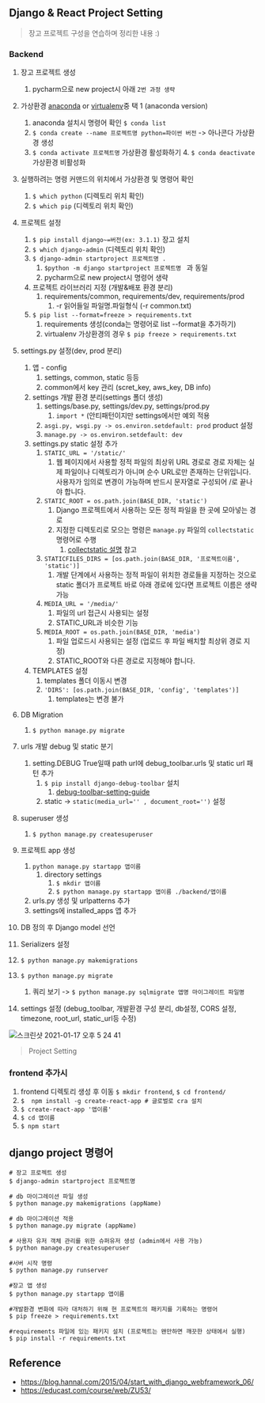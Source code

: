 ## Django & React Project Setting

> 장고 프로젝트 구성을 연습하며 정리한 내용 :)

### Backend

1. 장고 프로젝트 생성
  
   1. pycharm으로 new project시 아래 `2번 과정 생략`
   
2. 가상환경 [anaconda](https://www.anaconda.com/products/individual#Downloads) or [virtualenv](https://live-jh.github.io/posts/dev/django_project_setting/)중 택 1 (anaconda version)
   1. anaconda 설치시 명령어 확인 `$ conda list`
   2. `$ conda create --name 프로젝트명 python=파이썬 버전` -> 아나콘다 가상환경 생성
   3. `$ conda activate 프로젝트명` 가상환경 활성화하기
      4. `$ conda deactivate` 가상환경 비활성화
   
3. 실행하려는 명령 커맨드의 위치에서 가상환경 및 명령어 확인
   1. `$ which python` (디렉토리 위치 확인)
   2. `$ which pip` (디렉토리 위치 확인)
   
4. 프로젝트 설정
   1. `$ pip install django~=버전(ex: 3.1.1)` 장고 설치 
   2. `$ which django-admin` (디렉토리 위치 확인)
   3. `$ django-admin startproject 프로젝트명 .`
      1. `$python -m django startproject 프로젝트명 ` 과 동일
      2. pycharm으로 new project시 명령어 생략
   4. 프로젝트 라이브러리 지정 (개발&배포 환경 분리)
      1. requirements/common, requirements/dev, requirements/prod
         1. -r 읽어들일 파일명.파일형식 (-r common.txt)
   5. `$ pip list --format=freeze > requirements.txt`
      1. requirements 생성(conda는 명령어로 list --format을 추가하기)
      2. virtualenv 가상환경의 경우 `$ pip freeze > requirements.txt`
   
5. settings.py 설정(dev, prod 분리)
   1. 앱 - config
      1. settings, common, static 등등
      2. common에서 key 관리 (scret_key, aws_key, DB info) 
   2. settings 개발 환경 분리(settings 폴더 생성)
      1. settings/base.py, settings/dev.py, settings/prod.py
         1. `import *` (안티패턴이지만 settings에서만 예외 적용
      2. `asgi.py, wsgi.py -> os.environ.setdefault: prod` product 설정
      3. `manage.py -> os.environ.setdefault: dev`
   3. settings.py static 설정 추가
      1. `STATIC_URL = '/static/'`
         1. 웹 페이지에서 사용할 정적 파일의 최상위 URL 경로로 경로 자체는 실제 파일이나 디렉토리가 아니며 순수 URL로만 존재하는 단위입니다. 사용자가 임의로 변경이 가능하며 반드시 문자열로 구성되어 /로 끝나야 합니다.
      2. `STATIC_ROOT = os.path.join(BASE_DIR, 'static')`
         1. Django 프로젝트에서 사용하는 모든 정적 파일을 한 곳에 모아넣는 경로
         2. 지정한 디렉토리로 모으는 명령은 `manage.py` 파일의 `collectstatic` 명령어로 수행
            1. [collectstatic 설명](https://github.com/live-jh/TIL/blob/master/django/django-frontend-base.md) 참고
      3. `STATICFILES_DIRS = [os.path.join(BASE_DIR, '프로젝트이름', 'static')]`
         1.  개발 단계에서 사용하는 정적 파일이 위치한 경로들을 지정하는 것으로 static 폴더가 프로젝트 바로 아래 경로에 있다면 프로젝트 이름은 생략 가능
      4. `MEDIA_URL = '/media/'`
         1. 파일의 url 접근시 사용되는 설정
         2. STATIC_URL과 비슷한 기능
      5. `MEDIA_ROOT = os.path.join(BASE_DIR, 'media')`
         1. 파일 업로드시 사용되는 설정 (업로드 후 파일 배치할 최상위 경로 지정)
         2. STATIC_ROOT와 다른 경로로 지정해야 합니다.
   4. TEMPLATES 설정
      1. templates 폴더 이동시 변경
      2. `'DIRS': [os.path.join(BASE_DIR, 'config', 'templates')]`
         1. templates는 변경 불가
   
6. DB Migration

   1. `$ python manage.py migrate`

7. urls 개발 debug 및 static 분기
   1. setting.DEBUG True일때 path url에 debug_toolbar.urls 및 static url 패턴 추가
      1. `$ pip install django-debug-toolbar` 설치
         1. [debug-toolbar-setting-guide](https://django-debug-toolbar.readthedocs.io/en/latest/installation.html#setting-up-urlconf)
      2. static -> `static(media_url='' , document_root='')` 설정

8. superuser 생성

   1. `$ python manage.py createsuperuser`

9. 프로젝트 app 생성 
   1. `python manage.py startapp 앱이름`
      1. directory settings
         1. `$ mkdir 앱이름`
         2. `$ python manage.py startapp 앱이름 ./backend/앱이름`
   2. urls.py 생성 및 urlpatterns 추가
   3. settings에 installed_apps 앱 추가
   
10. DB 정의 후 Django model 선언

11. Serializers 설정

12. `$ python manage.py makemigrations`

13. `$ python manage.py migrate`

    1. 쿼리 보기 -> `$ python manage.py sqlmigrate 앱명 마이그레이트 파일명`

14. settings 설정 (debug_toolbar, 개발환경 구성 분리, db설정,  CORS 설정, timezone, root_url, static_url등 수정)

    



![스크린샷 2021-01-17 오후 5 24 41](https://user-images.githubusercontent.com/48043799/104835323-236e7d80-58e9-11eb-8dcc-f5082b6f8720.png)

> Project Setting

### frontend 추가시

1. frontend 디렉토리 생성 후 이동 `$ mkdir frontend`, `$ cd frontend/`
2. `$  npm install -g create-react-app # 글로벌로 cra 설치`
3. `$ create-react-app '앱이름'`
4. `$ cd 앱이름`
5. `$ npm start`



## django project 명령어

```
# 장고 프로젝트 생성
$ django-admin startproject 프로젝트명

# db 마이그레이션 파일 생성
$ python manage.py makemigrations (appName)

# db 마이그레이션 적용
$ python manage.py migrate (appName)

# 사용자 유저 객체 관리를 위한 슈퍼유저 생성 (admin에서 사용 가능)
$ python manage.py createsuperuser

#서버 시작 명령
$ python manage.py runserver

#장고 앱 생성
$ python manage.py startapp 앱이름

#개발환경 변화에 따라 대처하기 위해 현 프로젝트의 패키지를 기록하는 명령어
$ pip freeze > requirements.txt

#requirements 파일에 있는 패키지 설치 (프로젝트는 왠만하면 깨끗한 상태에서 실행)
$ pip install -r requirements.txt
```



## Reference

- https://blog.hannal.com/2015/04/start_with_django_webframework_06/
- https://educast.com/course/web/ZU53/

